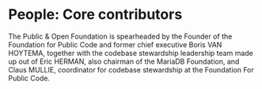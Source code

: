 # People: Core contributors

The Public & Open Foundation is spearheaded by the Founder of the Foundation for Public Code and former chief executive Boris VAN HOYTEMA, together with the codebase stewardship leadership team made up out of Eric HERMAN, also chairman of the MariaDB Foundation, and Claus MULLIE, coordinator for codebase stewardship at the Foundation For Public Code.
